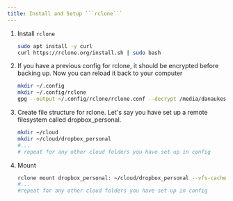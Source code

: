 ```yaml
---
title: Install and Setup ```rclone```
---
```


1. Install ```rclone```

    ```bash
    sudo apt install -y curl
    curl https://rclone.org/install.sh | sudo bash
    ```

1. If you have a previous config for rclone, it should be encrypted before backing up.  Now you can reload it back to your computer

    ```bash
    mkdir ~/.config
    mkdir ~/.config/rclone
    gpg --output ~/.config/rclone/rclone.conf --decrypt /media/danaukes/KINGSTON/startup/rclone.conf.pgp
    ```
    
    
1. Create file structure for rclone.  Let's say you have set up a remote filesystem called dropbox_personal.  

    ```bash
    mkdir ~/cloud
    mkdir ~/cloud/dropbox_personal
    #... 
    # repeat for any other cloud folders you have set up in config
    ```

1. Mount

    ```bash
    rclone mount dropbox_personal: ~/cloud/dropbox_personal --vfs-cache-mode full &
    #... 
    #repeat for any other cloud folders you have set up in config
    ```
